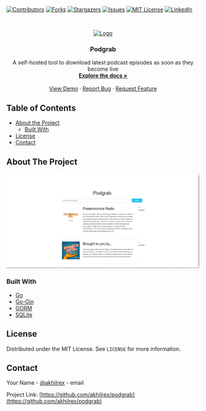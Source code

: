<!--
*** Thanks for checking out this README Template. If you have a suggestion that would
*** make this better, please fork the repo and create a pull request or simply open
*** an issue with the tag "enhancement".
*** Thanks again! Now go create something AMAZING! :D
***
***
***
*** To avoid retyping too much info. Do a search and replace for the following:
*** akhilrex, podgrab, akhilrex, email
-->





<!-- PROJECT SHIELDS -->
<!--
*** I'm using markdown "reference style" links for readability.
*** Reference links are enclosed in brackets [ ] instead of parentheses ( ).
*** See the bottom of this document for the declaration of the reference variables
*** for contributors-url, forks-url, etc. This is an optional, concise syntax you may use.
*** https://www.markdownguide.org/basic-syntax/#reference-style-links
-->
[![Contributors][contributors-shield]][contributors-url]
[![Forks][forks-shield]][forks-url]
[![Stargazers][stars-shield]][stars-url]
[![Issues][issues-shield]][issues-url]
[![MIT License][license-shield]][license-url]
[![LinkedIn][linkedin-shield]][linkedin-url]



<!-- PROJECT LOGO -->
<br />
<p align="center">
  <a href="https://github.com/akhilrex/podgrab">
    <img src="images/logo.png" alt="Logo" width="80" height="80">
  </a>

  <h3 align="center">Podgrab</h3>

  <p align="center">
    A self-hosted tool to download latest podcast episodes as soon as they become live
    <br />
    <a href="https://github.com/akhilrex/podgrab"><strong>Explore the docs »</strong></a>
    <br />
    <br />
    <a href="https://github.com/akhilrex/podgrab">View Demo</a>
    ·
    <a href="https://github.com/akhilrex/podgrab/issues">Report Bug</a>
    ·
    <a href="https://github.com/akhilrex/podgrab/issues">Request Feature</a>
  </p>
</p>



<!-- TABLE OF CONTENTS -->
## Table of Contents

* [About the Project](#about-the-project)
  * [Built With](#built-with)
* [License](#license)
* [Contact](#contact)


<!-- ABOUT THE PROJECT -->
## About The Project

[![Product Name Screen Shot][product-screenshot]](https://example.com)



### Built With

* [Go](https://golang.org/)
* [Go-Gin](https://github.com/gin-gonic/gin)
* [GORM](https://github.com/go-gorm/gorm)
* [SQLite](https://www.sqlite.org/index.html)


<!-- LICENSE -->
## License

Distributed under the MIT License. See `LICENSE` for more information.



<!-- CONTACT -->
## Contact

Your Name - [@akhilrex](https://twitter.com/akhilrex) - email

Project Link: [https://github.com/akhilrex/podgrab](https://github.com/akhilrex/podgrab)





<!-- MARKDOWN LINKS & IMAGES -->
<!-- https://www.markdownguide.org/basic-syntax/#reference-style-links -->
[contributors-shield]: https://img.shields.io/github/contributors/akhilrex/repo.svg?style=flat-square
[contributors-url]: https://github.com/akhilrex/repo/graphs/contributors
[forks-shield]: https://img.shields.io/github/forks/akhilrex/repo.svg?style=flat-square
[forks-url]: https://github.com/akhilrex/repo/network/members
[stars-shield]: https://img.shields.io/github/stars/akhilrex/repo.svg?style=flat-square
[stars-url]: https://github.com/akhilrex/repo/stargazers
[issues-shield]: https://img.shields.io/github/issues/akhilrex/repo.svg?style=flat-square
[issues-url]: https://github.com/akhilrex/repo/issues
[license-shield]: https://img.shields.io/github/license/akhilrex/repo.svg?style=flat-square
[license-url]: https://github.com/akhilrex/repo/blob/master/LICENSE.txt
[linkedin-shield]: https://img.shields.io/badge/-LinkedIn-black.svg?style=flat-square&logo=linkedin&colorB=555
[linkedin-url]: https://linkedin.com/in/akhilrex
[product-screenshot]: images/screenshot.jpg